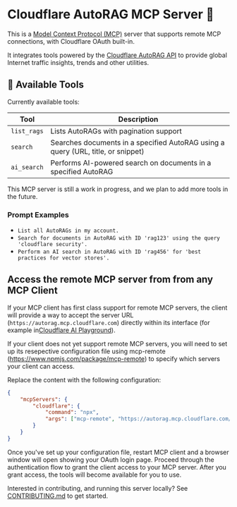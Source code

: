 # Cloudflare AutoRAG MCP Server 📡

This is a [Model Context Protocol (MCP)](https://modelcontextprotocol.io/introduction) server that supports remote MCP
connections, with Cloudflare OAuth built-in.

It integrates tools powered by the [Cloudflare AutoRAG API](https://developers.cloudflare.com/autorag/) to provide global
Internet traffic insights, trends and other utilities.

## 🔨 Available Tools

Currently available tools:

| **Tool**    | **Description**                                                                  |
| ----------- | -------------------------------------------------------------------------------- |
| `list_rags` | Lists AutoRAGs with pagination support                                           |
| `search`    | Searches documents in a specified AutoRAG using a query (URL, title, or snippet) |
| `ai_search` | Performs AI-powered search on documents in a specified AutoRAG                   |

This MCP server is still a work in progress, and we plan to add more tools in the future.

### Prompt Examples

- `List all AutoRAGs in my account.`
- `Search for documents in AutoRAG with ID 'rag123' using the query 'cloudflare security'.`
- `Perform an AI search in AutoRAG with ID 'rag456' for 'best practices for vector stores'.`

## Access the remote MCP server from from any MCP Client

If your MCP client has first class support for remote MCP servers, the client will provide a way to accept the server URL (`https://autorag.mcp.cloudflare.com`) directly within its interface (for example in[Cloudflare AI Playground](https://playground.ai.cloudflare.com/)).

If your client does not yet support remote MCP servers, you will need to set up its resepective configuration file using mcp-remote (https://www.npmjs.com/package/mcp-remote) to specify which servers your client can access.

Replace the content with the following configuration:

```json
{
	"mcpServers": {
		"cloudflare": {
			"command": "npx",
			"args": ["mcp-remote", "https://autorag.mcp.cloudflare.com/sse"]
		}
	}
}
```

Once you've set up your configuration file, restart MCP client and a browser window will open showing your OAuth login page. Proceed through the authentication flow to grant the client access to your MCP server. After you grant access, the tools will become available for you to use.

Interested in contributing, and running this server locally? See [CONTRIBUTING.md](CONTRIBUTING.md) to get started.
